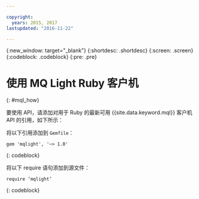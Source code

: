 ```yaml
---

copyright:
  years: 2015, 2017
lastupdated: "2016-11-22"

---
```


{:new_window: target="_blank"}
{:shortdesc: .shortdesc}
{:screen: .screen}
{:codeblock: .codeblock}
{:pre: .pre}

# 使用 MQ Light Ruby 客户机
{: #mql_how}


要使用 API，请添加对用于 Ruby 的最新可用 {{site.data.keyword.mql}} 客户机 API 的引用，如下所示：

将以下引用添加到 <code>Gemfile</code>：

```
gem 'mqlight', '~> 1.0'
```
{: codeblock}

将以下 require 语句添加到源文件：

```
require ‘mqlight’
```
{: codeblock}

<!-- Comment from Andrew
Instructions for getting started, with links for more info
Simple send source and receive source in-line

-->


